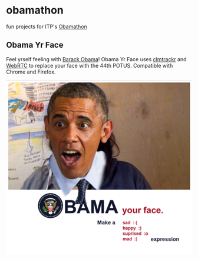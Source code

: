 # obamathon
fun projects for ITP's [Obamathon](https://github.com/ITPNYU/Obamathon/)

## Obama Yr Face
Feel yrself feeling with [Barack Obama](https://rml444.itp.io:8100/index.html)! Obama Yr Face uses [clmtrackr](https://github.com/auduno/clmtrackr) and [WebRTC](https://developer.mozilla.org/en-US/docs/Web/API/Navigator/getUserMedia) to replace your face with the 44th POTUS. Compatible with Chrome and Firefox.

![](face.png)
